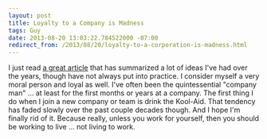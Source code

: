 ```yaml
---
layout: post
title: Loyalty to a Company is Madness
tags: Guy
date: 2013-08-20 13:03:22.784522000 -07:00
redirect_from: /2013/08/20/loyalty-to-a-corporation-is-madness.html
---
```


I just read [a great article][article] that has summarized a lot of ideas I've had over the years, though have not always put into practice. I consider myself a very moral person and loyal as well. I've often been the quintessential "company man" ... at least for the first months or years at a company. The first thing I do when I join a new company or team is drink the Kool-Aid. That tendency has faded slowly over the past couple decades though. And I hope I'm finally rid of it. Because really, unless you work for yourself, then you should be working to live ... not living to work.

[article]: http://heartmindcode.com/2013/08/16/loyalty-and-layoffs/
